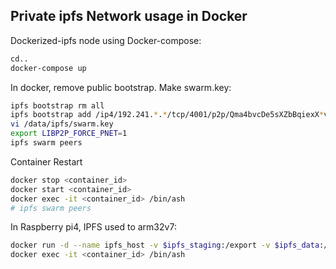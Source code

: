 
## Private ipfs Network usage in Docker

Dockerized-ipfs node using Docker-compose:
```sh
cd..
docker-compose up
```
In docker, remove public bootstrap. Make swarm.key:
```sh
ipfs bootstrap rm all
ipfs bootstrap add /ip4/192.241.*.*/tcp/4001/p2p/Qma4bvcDe5sXZbBqiexX*v
vi /data/ipfs/swarm.key
export LIBP2P_FORCE_PNET=1 
ipfs swarm peers
```
Container Restart
```sh
docker stop <container_id>
docker start <container_id>
docker exec -it <container_id> /bin/ash
# ipfs swarm peers
```

In Raspberry pi4, IPFS used to arm32v7:
```sh
docker run -d --name ipfs_host -v $ipfs_staging:/export -v $ipfs_data:/data/ipfs -p 4003:4003 -p 127.0.0.1:8082:8082 -p 127.0.0.1:5003:5003 yrzr/go-ipfs-arm32v7:latest
docker exec -it <container_id> /bin/ash
```
